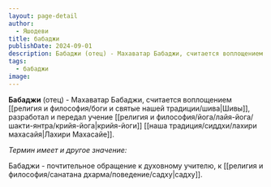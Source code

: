 ```yaml
---
layout: page-detail
author:
  - Яшодеви
title: бабаджи
publishDate: 2024-09-01
description: Бабаджи (отец) - Махаватар Бабаджи, считается воплощением Шивы, разработал и передал учение крийя-йоги Лахири Махасайе.
tags:
  - бабаджи
image:
---
```

**Бабаджи** (отец) - Махаватар Бабаджи, считается воплощением [[религия и философия/боги и святые нашей традиции/шива|Шивы]], разработал и передал учение [[религия и философия/йога/лайя-йога/шакти-янтра/крийя-йога|крийя-йоги]] [[наша традиция/сиддхи/лахири махасайя|Лахири Махасайе]].

*Термин имеет и другое значение:*

Бабаджи -  почтительное обращение к духовному учителю, к [[религия и философия/санатана дхарма/поведение/садху|садху]].
